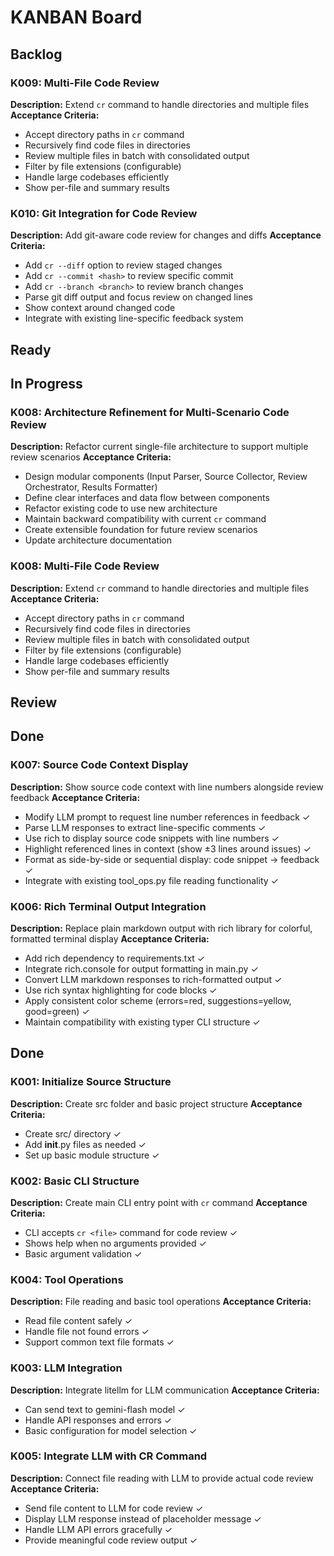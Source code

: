 # KANBAN Board

## Backlog

### K009: Multi-File Code Review
**Description:** Extend `cr` command to handle directories and multiple files
**Acceptance Criteria:**
- Accept directory paths in `cr` command
- Recursively find code files in directories
- Review multiple files in batch with consolidated output
- Filter by file extensions (configurable)
- Handle large codebases efficiently
- Show per-file and summary results

### K010: Git Integration for Code Review
**Description:** Add git-aware code review for changes and diffs
**Acceptance Criteria:**
- Add `cr --diff` option to review staged changes
- Add `cr --commit <hash>` to review specific commit
- Add `cr --branch <branch>` to review branch changes
- Parse git diff output and focus review on changed lines
- Show context around changed code
- Integrate with existing line-specific feedback system

## Ready

## In Progress

### K008: Architecture Refinement for Multi-Scenario Code Review
**Description:** Refactor current single-file architecture to support multiple review scenarios
**Acceptance Criteria:**
- Design modular components (Input Parser, Source Collector, Review Orchestrator, Results Formatter)
- Define clear interfaces and data flow between components
- Refactor existing code to use new architecture
- Maintain backward compatibility with current `cr` command
- Create extensible foundation for future review scenarios
- Update architecture documentation

### K008: Multi-File Code Review
**Description:** Extend `cr` command to handle directories and multiple files
**Acceptance Criteria:**
- Accept directory paths in `cr` command
- Recursively find code files in directories
- Review multiple files in batch with consolidated output
- Filter by file extensions (configurable)
- Handle large codebases efficiently
- Show per-file and summary results

## Review

## Done

### K007: Source Code Context Display
**Description:** Show source code context with line numbers alongside review feedback
**Acceptance Criteria:**
- Modify LLM prompt to request line number references in feedback ✓
- Parse LLM responses to extract line-specific comments ✓
- Use rich to display source code snippets with line numbers ✓
- Highlight referenced lines in context (show ±3 lines around issues) ✓
- Format as side-by-side or sequential display: code snippet → feedback ✓
- Integrate with existing tool_ops.py file reading functionality ✓

### K006: Rich Terminal Output Integration
**Description:** Replace plain markdown output with rich library for colorful, formatted terminal display
**Acceptance Criteria:**
- Add rich dependency to requirements.txt ✓
- Integrate rich.console for output formatting in main.py ✓
- Convert LLM markdown responses to rich-formatted output ✓
- Use rich syntax highlighting for code blocks ✓
- Apply consistent color scheme (errors=red, suggestions=yellow, good=green) ✓
- Maintain compatibility with existing typer CLI structure ✓

## Done

### K001: Initialize Source Structure
**Description:** Create src folder and basic project structure
**Acceptance Criteria:**
- Create src/ directory ✓
- Add __init__.py files as needed ✓
- Set up basic module structure ✓

### K002: Basic CLI Structure
**Description:** Create main CLI entry point with `cr` command
**Acceptance Criteria:**
- CLI accepts `cr <file>` command for code review ✓
- Shows help when no arguments provided ✓
- Basic argument validation ✓

### K004: Tool Operations
**Description:** File reading and basic tool operations
**Acceptance Criteria:**
- Read file content safely ✓
- Handle file not found errors ✓
- Support common text file formats ✓

### K003: LLM Integration
**Description:** Integrate litellm for LLM communication
**Acceptance Criteria:**
- Can send text to gemini-flash model ✓
- Handle API responses and errors ✓
- Basic configuration for model selection ✓

### K005: Integrate LLM with CR Command
**Description:** Connect file reading with LLM to provide actual code review
**Acceptance Criteria:**
- Send file content to LLM for code review ✓
- Display LLM response instead of placeholder message ✓
- Handle LLM API errors gracefully ✓
- Provide meaningful code review output ✓

